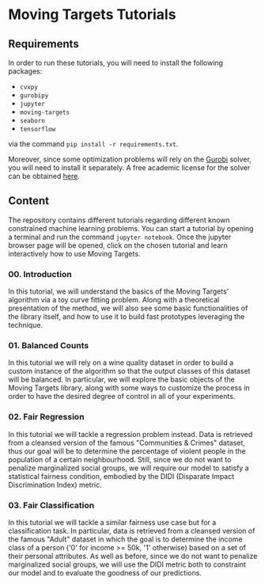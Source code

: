 # Moving Targets Tutorials

## Requirements

In order to run these tutorials, you will need to install the following packages:

* `cvxpy`
* `gurobipy`
* `jupyter`
* `moving-targets`
* `seaborn`
* `tensorflow`

via the command `pip install -r requirements.txt`.

Moreover, since some optimization problems will rely on the [Gurobi](https://www.gurobi.com/) solver, you will need to 
install it separately. A free academic license for the solver can be obtained
[here](https://www.gurobi.com/academia/academic-program-and-licenses/).

## Content

The repository contains different tutorials regarding different known constrained machine learning problems. You can
start a tutorial by opening a terminal and run the command `jupyter notebook`. Once the jupyter browser page will be 
opened, click on the chosen tutorial and learn interactively how to use Moving Targets.

### 00. Introduction

In this tutorial, we will understand the basics of the Moving Targets' algorithm via a toy curve fitting problem. Along
with a theoretical presentation of the method, we will also see some basic functionalities of the library itself, and
how to use it to build fast prototypes leveraging the technique.

### 01. Balanced Counts

In this tutorial we will rely on a wine quality dataset in order to build a custom instance of the algorithm so that
the output classes of this dataset will be balanced. In particular, we will explore the basic objects of the Moving 
Targets library, along with some ways to customize the process in order to have the desired degree of control in all of
your experiments.

### 02. Fair Regression

In this tutorial we will tackle a regression problem instead. Data is retrieved from a cleansed version of the famous
"Communities & Crimes" dataset, thus our goal will be to determine the percentage of violent people in the population of
a certain neighbourhood. Still, since we do not want to penalize marginalized social groups, we will require our model
to satisfy a statistical fairness condition, embodied by the DIDI (Disparate Impact Discrimination Index) metric.

### 03. Fair Classification

In this tutorial we will tackle a similar fairness use case but for a classification task. In particular, data is
retrieved from a cleansed version of the famous "Adult" dataset in which the goal is to determine the income class of a
person ('0' for income >= 50k, '1' otherwise) based on a set of their personal attributes. As well as before, since we
do not want to penalize marginalized social groups, we will use the DIDI metric both to constraint our model and to
evaluate the goodness of our predictions.
